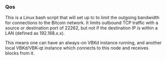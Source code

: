 ### Qos ###

This is a Linux bash script that will set up tc to limit the outgoing bandwidth for connections to the Bitcoin network. It limits outbound TCP traffic with a source or destination port of 22262, but not if the destination IP is within a LAN (defined as 192.168.x.x).

This means one can have an always-on VBKd instance running, and another local VBKd/VBK-qt instance which connects to this node and receives blocks from it.
